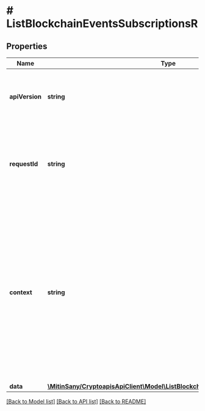 # # ListBlockchainEventsSubscriptionsR

## Properties

Name | Type | Description | Notes
------------ | ------------- | ------------- | -------------
**apiVersion** | **string** | Specifies the version of the API that incorporates this endpoint. |
**requestId** | **string** | Defines the ID of the request. The &#x60;requestId&#x60; is generated by Crypto APIs and it&#39;s unique for every request. |
**context** | **string** | In batch situations the user can use the context to correlate responses with requests. This property is present regardless of whether the response was successful or returned as an error. &#x60;context&#x60; is specified by the user. | [optional]
**data** | [**\MitinSany/CryptoapisApiClient\Model\ListBlockchainEventsSubscriptionsRData**](ListBlockchainEventsSubscriptionsRData.md) |  |

[[Back to Model list]](../../README.md#models) [[Back to API list]](../../README.md#endpoints) [[Back to README]](../../README.md)
